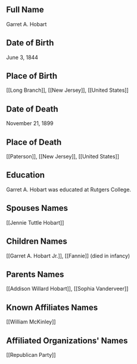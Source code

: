 ## Full Name
Garret A. Hobart

## Date of Birth
June 3, 1844

## Place of Birth
[[Long Branch]], [[New Jersey]], [[United States]]

## Date of Death
November 21, 1899

## Place of Death
[[Paterson]], [[New Jersey]], [[United States]]

## Education
Garret A. Hobart was educated at Rutgers College.

## Spouses Names
[[Jennie Tuttle Hobart]]

## Children Names
[[Garret A. Hobart Jr.]], [[Fannie]] (died in infancy)

## Parents Names
[[Addison Willard Hobart]], [[Sophia Vanderveer]]

## Known Affiliates Names
[[William McKinley]]

## Affiliated Organizations' Names
[[Republican Party]]

